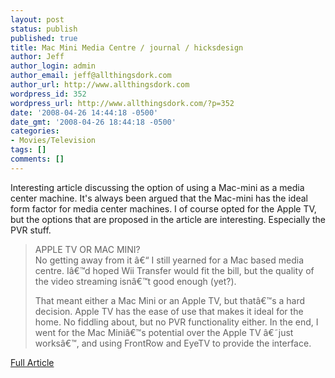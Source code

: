 ```yaml
---
layout: post
status: publish
published: true
title: Mac Mini Media Centre / journal / hicksdesign
author: Jeff
author_login: admin
author_email: jeff@allthingsdork.com
author_url: http://www.allthingsdork.com
wordpress_id: 352
wordpress_url: http://www.allthingsdork.com/?p=352
date: '2008-04-26 14:44:18 -0500'
date_gmt: '2008-04-26 18:44:18 -0500'
categories:
- Movies/Television
tags: []
comments: []
---
```

<p>Interesting article discussing the option of using a Mac-mini as a media center machine. It's always been argued that the Mac-mini has the ideal form factor for media center machines. I of course opted for the Apple TV, but the options that are proposed in the article are interesting. Especially the PVR stuff. </p>
<blockquote><p>APPLE TV OR MAC MINI?<br />
No getting away from it &acirc;&euro;&ldquo; I still yearned for a Mac based media centre. I&acirc;&euro;&trade;d hoped Wii Transfer would fit the bill, but the quality of the video streaming isn&acirc;&euro;&trade;t good enough (yet?).</p>
<p>That meant either a Mac Mini or an Apple TV, but that&acirc;&euro;&trade;s a hard decision. Apple TV has the ease of use that makes it ideal for the home. No fiddling about, but no PVR functionality either. In the end, I went for the Mac Mini&acirc;&euro;&trade;s potential over the Apple TV &acirc;&euro;&tilde;just works&acirc;&euro;&trade;, and using FrontRow and EyeTV to provide the interface.<br />
</blockquote></p>
<p><a href="http://www.hicksdesign.co.uk/journal/mac-mini-media-centre">Full Article</a></p>
